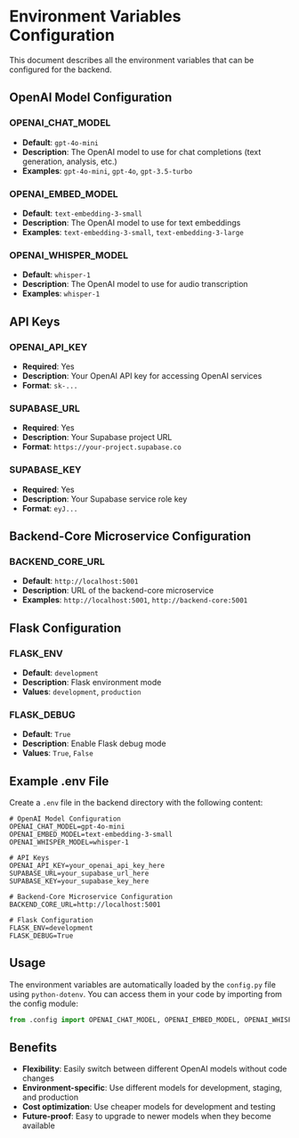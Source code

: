 # Environment Variables Configuration

This document describes all the environment variables that can be configured for the backend.

## OpenAI Model Configuration

### OPENAI_CHAT_MODEL
- **Default**: `gpt-4o-mini`
- **Description**: The OpenAI model to use for chat completions (text generation, analysis, etc.)
- **Examples**: `gpt-4o-mini`, `gpt-4o`, `gpt-3.5-turbo`

### OPENAI_EMBED_MODEL
- **Default**: `text-embedding-3-small`
- **Description**: The OpenAI model to use for text embeddings
- **Examples**: `text-embedding-3-small`, `text-embedding-3-large`

### OPENAI_WHISPER_MODEL
- **Default**: `whisper-1`
- **Description**: The OpenAI model to use for audio transcription
- **Examples**: `whisper-1`

## API Keys

### OPENAI_API_KEY
- **Required**: Yes
- **Description**: Your OpenAI API key for accessing OpenAI services
- **Format**: `sk-...`

### SUPABASE_URL
- **Required**: Yes
- **Description**: Your Supabase project URL
- **Format**: `https://your-project.supabase.co`

### SUPABASE_KEY
- **Required**: Yes
- **Description**: Your Supabase service role key
- **Format**: `eyJ...`

## Backend-Core Microservice Configuration

### BACKEND_CORE_URL
- **Default**: `http://localhost:5001`
- **Description**: URL of the backend-core microservice
- **Examples**: `http://localhost:5001`, `http://backend-core:5001`

## Flask Configuration

### FLASK_ENV
- **Default**: `development`
- **Description**: Flask environment mode
- **Values**: `development`, `production`

### FLASK_DEBUG
- **Default**: `True`
- **Description**: Enable Flask debug mode
- **Values**: `True`, `False`

## Example .env File

Create a `.env` file in the backend directory with the following content:

```env
# OpenAI Model Configuration
OPENAI_CHAT_MODEL=gpt-4o-mini
OPENAI_EMBED_MODEL=text-embedding-3-small
OPENAI_WHISPER_MODEL=whisper-1

# API Keys
OPENAI_API_KEY=your_openai_api_key_here
SUPABASE_URL=your_supabase_url_here
SUPABASE_KEY=your_supabase_key_here

# Backend-Core Microservice Configuration
BACKEND_CORE_URL=http://localhost:5001

# Flask Configuration
FLASK_ENV=development
FLASK_DEBUG=True
```

## Usage

The environment variables are automatically loaded by the `config.py` file using `python-dotenv`. You can access them in your code by importing from the config module:

```python
from .config import OPENAI_CHAT_MODEL, OPENAI_EMBED_MODEL, OPENAI_WHISPER_MODEL
```

## Benefits

- **Flexibility**: Easily switch between different OpenAI models without code changes
- **Environment-specific**: Use different models for development, staging, and production
- **Cost optimization**: Use cheaper models for development and testing
- **Future-proof**: Easy to upgrade to newer models when they become available 